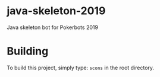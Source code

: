 # java-skeleton-2019
Java skeleton bot for Pokerbots 2019

# Building
To build this project, simply type: `scons` in the root directory.
